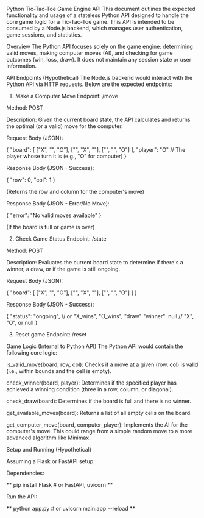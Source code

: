 Python Tic-Tac-Toe Game Engine API
This document outlines the expected functionality and usage of a stateless Python API designed to handle the core game logic for a Tic-Tac-Toe game. This API is intended to be consumed by a Node.js backend, which manages user authentication, game sessions, and statistics.

Overview
The Python API focuses solely on the game engine: determining valid moves, making computer moves (AI), and checking for game outcomes (win, loss, draw). It does not maintain any session state or user information.

API Endpoints (Hypothetical)
The Node.js backend would interact with the Python API via HTTP requests. Below are the expected endpoints:

1. Make a Computer Move
Endpoint: /move

Method: POST

Description: Given the current board state, the API calculates and returns the optimal (or a valid) move for the computer.

Request Body (JSON):

{
    "board": [
        ["X", "", "O"],
        ["", "X", ""],
        ["", "", "O"]
    ],
    "player": "O" // The player whose turn it is (e.g., "O" for computer)
}

Response Body (JSON - Success):

{
    "row": 0,
    "col": 1
}

(Returns the row and column for the computer's move)

Response Body (JSON - Error/No Move):

{
    "error": "No valid moves available"
}

(If the board is full or game is over)

2. Check Game Status
Endpoint: /state

Method: POST

Description: Evaluates the current board state to determine if there's a winner, a draw, or if the game is still ongoing.

Request Body (JSON):

{
    "board": [
        ["X", "", "O"],
        ["", "X", ""],
        ["", "", "O"]
    ]
}

Response Body (JSON - Success):

{
    "status": "ongoing", // or "X_wins", "O_wins", "draw"
    "winner": null       // "X", "O", or null
}

3. Reset game
Endpoint: /reset

Game Logic (Internal to Python API)
The Python API would contain the following core logic:

is_valid_move(board, row, col): Checks if a move at a given (row, col) is valid (i.e., within bounds and the cell is empty).

check_winner(board, player): Determines if the specified player has achieved a winning condition (three in a row, column, or diagonal).

check_draw(board): Determines if the board is full and there is no winner.

get_available_moves(board): Returns a list of all empty cells on the board.

get_computer_move(board, computer_player): Implements the AI for the computer's move. This could range from a simple random move to a more advanced algorithm like Minimax.

Setup and Running (Hypothetical)

Assuming a Flask or FastAPI setup:

Dependencies:

** pip install Flask # or FastAPI, uvicorn **

Run the API:

** python app.py # or uvicorn main:app --reload **